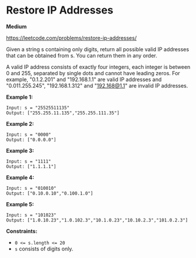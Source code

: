 # Restore IP Addresses
**Medium**

https://leetcode.com/problems/restore-ip-addresses/  


Given a string s containing only digits, return all possible valid IP addresses that can be obtained from s. You can return them in any order.

A valid IP address consists of exactly four integers, each integer is between 0 and 255, separated by single dots and cannot have leading zeros. For example, "0.1.2.201" and "192.168.1.1" are valid IP addresses and "0.011.255.245", "192.168.1.312" and "192.168@1.1" are invalid IP addresses. 
  
 

**Example 1:**
```
Input: s = "25525511135"
Output: ["255.255.11.135","255.255.111.35"]
```
**Example 2:**
```
Input: s = "0000"
Output: ["0.0.0.0"]
```
**Example 3:**
```
Input: s = "1111"
Output: ["1.1.1.1"]
```
**Example 4:**
```
Input: s = "010010"
Output: ["0.10.0.10","0.100.1.0"]
```
**Example 5:**
```
Input: s = "101023"
Output: ["1.0.10.23","1.0.102.3","10.1.0.23","10.10.2.3","101.0.2.3"]
```
 

**Constraints:**
- `0 <= s.length <= 20`
- `s` consists of digits only.